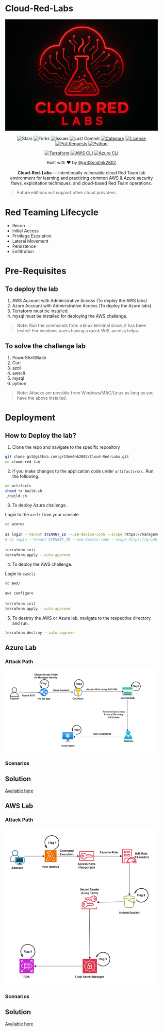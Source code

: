 # Cloud-Red-Labs
<p align="center">
  <img src="./artifacts/images/Logo.png" alt="logo" width="800" />
</p>

<p align="center">
  <img src="https://img.shields.io/github/stars/gr33nm0nk2802/Cloud-Red-Labs?style=flat" alt="Stars" />
  <img src="https://img.shields.io/github/forks/gr33nm0nk2802/Cloud-Red-Labs?style=flat" alt="Forks" />
  <img src="https://img.shields.io/github/issues/gr33nm0nk2802/Cloud-Red-Labs?style=flat" alt="Issues" />
  <img src="https://img.shields.io/github/last-commit/gr33nm0nk2802/Cloud-Red-Labs" alt="Last Commit" />
  <a href="https://github.com/gr33nm0nk2802/Cloud-Red-Labs"><img src="https://img.shields.io/badge/Category-Cloud%20Red%20Team-green.svg" alt="Category" /></a>
  <a href="https://github.com/gr33nm0nk2802/Cloud-Red-Labs/blob/main/LICENSE"><img src="https://img.shields.io/badge/License-MIT-blue.svg" alt="License" /></a>
  <a href="https://github.com/gr33nm0nk2802/Cloud-Red-Labs/pulls"><img src="https://img.shields.io/badge/PRs-welcome-success.svg" alt="Pull Requests" /></a>
  <a href="https://www.python.org/"><img src="https://img.shields.io/badge/Python-3.8%2B-green.svg" alt="Python" /></a>
</p>

<p align="center">
  <!-- Infra tooling badges -->
  <a href="https://www.terraform.io/"><img src="https://img.shields.io/badge/Terraform-0.13%2B-5f3c88?style=flat&logo=terraform&logoColor=white" alt="Terraform" /></a>
  <a href="https://docs.aws.amazon.com/cli/"><img src="https://img.shields.io/badge/AWS_CLI-2.x-232F3E?style=flat&logo=amazonaws&logoColor=white" alt="AWS CLI" /></a>
  <a href="https://learn.microsoft.com/cli/azure/"><img src="https://img.shields.io/badge/Azure_CLI-2.x-0078D4?style=flat&logo=microsoft-azure&logoColor=white" alt="Azure CLI" /></a>
</p>

<p align="center">
  Built with ❤️ by <a href="https://linkedin.com/in/gr33nm0nk2802" target="_blank" rel="noopener noreferrer">@gr33nm0nk2802</a><br><br>
  <strong>Cloud-Red-Labs</strong> — intentionally vulnerable cloud Red Team lab environment for learning and practicing common AWS &amp; Azure security flaws, exploitation techniques, and cloud-based Red Team operations. 
</p>

> Future editions will support other cloud providers.

# Red Teaming Lifecycle

- Recon                     
- Initial Access            
- Privilege Escalation      
- Lateral Movement          
- Persistence               
- Exfiltration              

# Pre-Requisites 

## To deploy the lab
1. AWS Account with Administrative Access (To deploy the AWS labs)
2. Azure Account with Administrative Access (To deploy the Azure labs)
3. Terraform must be installed.
4. mysql must be installed for deploying the AWS challenge.

> Note: Run the commands from a linux terminal since, it has been tested. For windows users having a quick WSL access helps.

## To solve the challenge lab
1. PowerShell/Bash
2. Curl
4. azcli
5. awscli
6. mysql
7. python

> Note: Attacks are possible from Windows/MAC/Linux as long as you have the above installed.

# Deployment

## How to Deploy the lab?

1. Clone the repo and navigate to the specific repository

```bash
git clone git@github.com:gr33nm0nk2802/Cloud-Red-Labs.git
cd cloud-red-lab
```

2. If you make changes to the application code under `artifacts/src`. Run the following.

```bash
cd artifacts
chmod +x build.sh
./build.sh
```

3. To deploy Azure challenge. 

Login to the `azcli` from your console.

```bash
cd azure/

az login --tenant $TENANT_ID --use-device-code --scope https://management.core.windows.net/.default
# az login --tenant $TENANT_ID --use-device-code --scope https://graph.microsoft.com/.default

terraform init
terraform apply --auto-approve
```

4. To deploy the AWS challenge.

Login to `awscli`

```bash
cd aws/

aws configure

terraform init
terraform apply --auto-approve
```

5. To destroy the AWS or Azure lab, navigate to the respective directory and run.

```bash
terraform destroy --auto-approve
```

## Azure Lab
### Attack Path
![](./artifacts/images/azure/Azure-Attack-Path.png)

### Scenarios

## Solution 

[Available here](./azure/Solution.md)

## AWS Lab
### Attack Path
![](./artifacts/images/aws/AWS-Attack-Path.png)

### Scenarios

## Solution 

[Available here](./aws/Solution.md)




